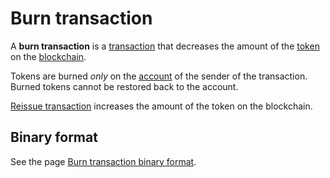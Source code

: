 # Burn transaction

A **burn transaction** is a [transaction](/en/blockchain/transaction) that decreases the amount of the [token](/en/blockchain/token) on the [blockchain](/en/blockchain/blockchain).

Tokens are burned _only_ on the [account](/en/blockchain/account) of the sender of the transaction. Burned tokens cannot be restored back to the account.

[Reissue transaction](/en/blockchain/transaction-type/reissue-transaction) increases the amount of the token on the blockchain.

## Binary format

See the page [Burn transaction binary format](/en/blockchain/binary-format/transaction-binary-format/burn-transaction-binary-format).
